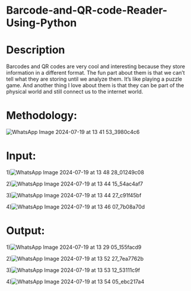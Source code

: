 # Barcode-and-QR-code-Reader-Using-Python
# Description
Barcodes and QR codes are very cool and interesting because they store information in a different format. The fun part about them is that we can’t tell what they are storing until we analyze them. It’s like playing a puzzle game. And another thing I love about them is that they can be part of the physical world and still connect us to the internet world.
# Methodology:
![WhatsApp Image 2024-07-19 at 13 41 53_3980c4c6](https://github.com/user-attachments/assets/7f92205f-a0cb-4b0d-aa33-463ae5ff022a)

# Input:
1)![WhatsApp Image 2024-07-19 at 13 48 28_01249c08](https://github.com/user-attachments/assets/155f2acf-0c0e-4cbc-b210-13714bdbd17d)

2)![WhatsApp Image 2024-07-19 at 13 44 15_54ac4af7](https://github.com/user-attachments/assets/41f8eee2-1cdc-43fd-9030-3358031ded7a)

3)![WhatsApp Image 2024-07-19 at 13 44 27_c91f45bf](https://github.com/user-attachments/assets/b92a2c32-12cd-432e-b6bf-bd7fc2824b55)

4)![WhatsApp Image 2024-07-19 at 13 46 07_7b08a70d](https://github.com/user-attachments/assets/1a805140-add5-4841-bc48-af719271ca51)
# Output:
1)![WhatsApp Image 2024-07-19 at 13 29 05_155facd9](https://github.com/user-attachments/assets/9cdd76b8-1664-499c-a96b-9c0507ac3714)

2)![WhatsApp Image 2024-07-19 at 13 52 27_7ea7762b](https://github.com/user-attachments/assets/51de7e03-dd00-4fbc-95cf-e055e0b2db7a)

3)![WhatsApp Image 2024-07-19 at 13 53 12_53111c9f](https://github.com/user-attachments/assets/8238547d-bf48-475f-8a1d-7eb6cea990ff)

4)![WhatsApp Image 2024-07-19 at 13 54 05_ebc217a4](https://github.com/user-attachments/assets/db73f4c3-8f0b-4fb2-89df-1428a8cdf2b6)
